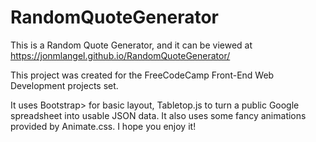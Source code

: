 # RandomQuoteGenerator
This is a Random Quote Generator, and it can be viewed at https://jonmlangel.github.io/RandomQuoteGenerator/


This project was created for the FreeCodeCamp Front-End Web Development projects set. 

It uses <a style="text-decoration:none;" href="https://getbootstrap.com/">Bootstrap> for basic layout, <a style="text-decoration:none;" href="https://github.com/jsoma/tabletop">Tabletop.js</a> to turn a public Google spreadsheet into 
usable JSON data. It also uses some fancy animations provided by <a style="text-decoration:none;" href="https://daneden.github.io/animate.css/">Animate.css. I hope you enjoy it!
